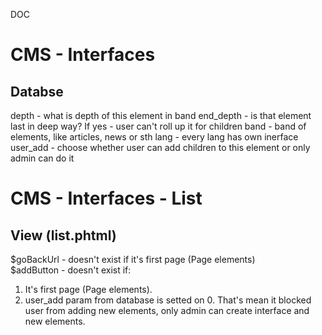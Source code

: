 DOC

# CMS - Interfaces

## Databse

depth - what is depth of this element in band
end_depth - is that element last in deep way? If yes - user can't roll up it for children
band - band of elements, like articles, news or sth
lang - every lang has own inerface
user_add - choose whether user can add children to this element or only admin can do it

# CMS - Interfaces - List

## View (list.phtml)

$goBackUrl - doesn't exist if it's first page (Page elements)  
$addButton - doesn't exist if:
  1. It's first page (Page elements).
  2. user_add param from database is setted on 0. That's mean it blocked user from adding new elements, only admin can create interface and new elements.
  

